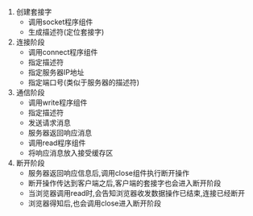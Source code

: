 1. 创建套接字
    - 调用socket程序组件
    - 生成描述符(定位套接字)
2. 连接阶段
    - 调用connect程序组件
    - 指定描述符
    - 指定服务器IP地址
    - 指定端口号(类似于服务器的描述符)
3. 通信阶段
    - 调用write程序组件
    - 指定描述符
    - 发送请求消息
    - 服务器返回响应消息
    - 调用read程序组件
    - 将响应消息放入接受缓存区
4. 断开阶段
    - 服务器返回响应信息后,调用close组件执行断开操作
    - 断开操作传达到客户端之后,客户端的套接字也会进入断开阶段
    - 当浏览器调用read时,会告知浏览器收发数据操作已结束,连接已经断开
    - 浏览器得知后,也会调用close进入断开阶段